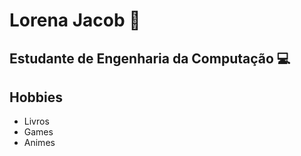 # Lorena Jacob :wave:

## Estudante de Engenharia da Computação :computer:

## Hobbies 
- Livros
- Games 
- Animes
